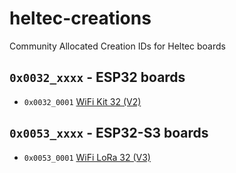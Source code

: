 # heltec-creations
Community Allocated Creation IDs for Heltec boards

## `0x0032_xxxx` - ESP32 boards
*  `0x0032_0001` [WiFi Kit 32 (V2)](https://resource.heltec.cn/download/WiFi_Kit_32/WiFi%20Kit32.pdf)

## `0x0053_xxxx` - ESP32-S3 boards
*  `0x0053_0001` [WiFi LoRa 32 (V3)](https://heltec.org/project/wifi-lora-32-v3/)
